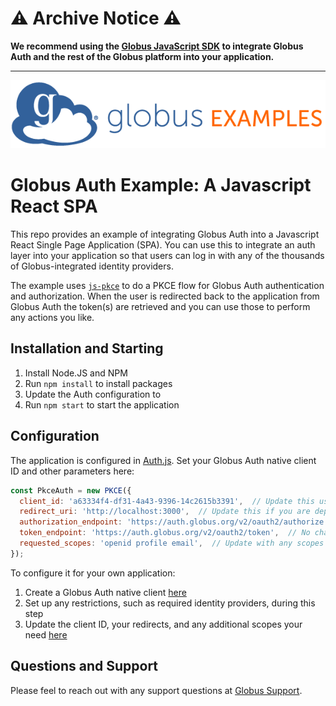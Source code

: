 # ⚠️  Archive Notice  ⚠️

**We recommend using the [Globus JavaScript SDK](https://github.com/globus/globus-sdk-javascript) to integrate Globus Auth and the rest of the Globus platform into your application.**

---------


![Globus Examples](public/globus_examples.png)

# Globus Auth Example: A Javascript React SPA

This repo provides an example of integrating Globus Auth into a Javascript React Single Page Application (SPA). You can use this to integrate an auth layer into your application so that users can log in with any of the thousands of Globus-integrated identity providers. 

The example uses [`js-pkce`](https://www.npmjs.com/package/js-pkce) to do a PKCE flow for Globus Auth authentication and authorization. When the user is redirected back to the application from Globus Auth the token(s) are retrieved and you can use those to perform any actions you like.

## Installation and Starting

1. Install Node.JS and NPM
2. Run `npm install` to install packages
3. Update the Auth configuration to 
4. Run `npm start` to start the application

## Configuration

The application is configured in [Auth.js](src/Auth.js#L7-L13). Set your Globus Auth native client ID and other parameters here:
```js
const PkceAuth = new PKCE({
  client_id: 'a63334f4-df31-4a43-9396-14c2615b3391',  // Update this using your native client ID
  redirect_uri: 'http://localhost:3000',  // Update this if you are deploying this anywhere else (Globus Auth will redirect back here once you have logged in)
  authorization_endpoint: 'https://auth.globus.org/v2/oauth2/authorize',  // No changes needed
  token_endpoint: 'https://auth.globus.org/v2/oauth2/token',  // No changes needed
  requested_scopes: 'openid profile email',  // Update with any scopes you would need, e.g. transfer
});
```

To configure it for your own application:
1. Create a Globus Auth native client [here](auth.globus.org/developers)
  1. Set up any restrictions, such as required identity providers, during this step 
3. Update the client ID, your redirects, and any additional scopes your need [here](src/Auth.js#L7-L13)

## Questions and Support

Please feel to reach out with any support questions at [Globus Support](mailto:support@globus.org).

